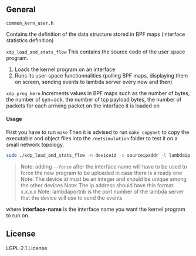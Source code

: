 
## General
``` common_kern_user.h ``` 

Contains the definition of the data structure stored in BPF maps (interface statistics definition)

``` xdp_load_and_stats_flow ``` 
This contains the source code of the user space program.
1) Loads the kernel program on an interface
2) Runs its user-space functionnalities (polling BPF maps, displaying them on screen, sending events to lambda server every now and then)

``` xdp_prog_kern ``` 
Increments values in BPF maps such as the number of bytes, the number of syn+ack, the number of tcp payload bytes, the number of packets for each arriving packet on the interface it is loaded on

#### Usage

First you have to run ``` make ``` 
Then it is advised to run ``` make copynet ``` to copy the executable and object files into the ``` /netsimulation ``` folder to test it on a small network topology.

```sh
sudo ./xdp_load_and_stats_flow -n deviceid -s sourceipaddr -l lambdaip -p lambdaportnb --dev interface-name
```
> Note: adding `--force` after the interface name will have to be used to force the new program to be uploaded in case there is already one
> Note: The device id must be an integer and should be unique among the other devices
> Note: The ip address should have this format: x.x.x.x
> Note: lambdaportnb is the port number of the lambda server that the device will use to send the events

where **interface-name** is the interface name you want the kernel program to run on. 

## License

LGPL-2.1 License 

[//]: # 
